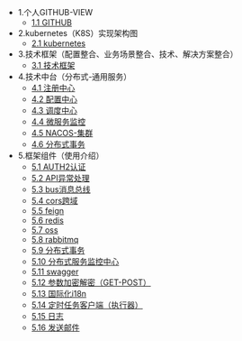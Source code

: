 * 1.个人GITHUB-VIEW
    * [1.1 GITHUB](DESC/docker-使用.md)
* 2.kubernetes（K8S）实现架构图
    * [2.1 kubernetes](DESC/docker-使用.md)
* 3.技术框架（配置整合、业务场景整合、技术、解决方案整合）
    * [3.1 技术框架](FRAME-WORK/技术框架.md)  
* 4.技术中台（分布式-通用服务）
    * [4.1 注册中心](DESC/注册中心.md)
    * [4.2 配置中心](DESC/配置中心.md)
    * [4.3 调度中心](DESC/调度中心.md)
    * [4.4 微服务监控](DESC/微服务监控.md)
    * [4.5 NACOS-集群](DESC/微服务监控.md)
    * [4.6 分布式事务](DESC/微服务监控.md)    
* 5.框架组件（使用介绍）
    * [5.1 AUTH2认证](STARTER/AUTH2认证.md)
    * [5.2 API异常处理](STARTER/API异常处理.md)
    * [5.3 bus消息总线](STARTER/bus消息总线.md)
    * [5.4 cors跨域](STARTER/cors跨域.md)
    * [5.5 feign](STARTER/feign.md)
    * [5.6 redis](STARTER/redis.md)
    * [5.7 oss](STARTER/oss.md)
    * [5.8 rabbitmq](STARTER/rabbitmq.md)
    * [5.9 分布式事务](STARTER/分布式事务.md)
    * [5.10 分布式服务监控中心](STARTER/分布式服务监控中心.md)
    * [5.11 swagger](STARTER/swagger.md)
    * [5.12 参数加密解密（GET-POST）](STARTER/参数加密解密（GET-POST）.md)
    * [5.13 国际化i18n](STARTER/国际化i18n.md)
    * [5.14 定时任务客户端（执行器）](STARTER/定时任务客户端（执行器）.md)
    * [5.15 日志](STARTER/日志.md)
    * [5.16 发送邮件](STARTER/发送邮件.md)